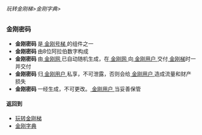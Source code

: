 ###### 玩转金刚梯>金刚字典>
### 金刚密码

- <strong>金刚密码 </strong>是[ 金刚号梯 ](https://github.com/a2zitpro/web/blob/master/LadderFree/kkDictionary/KKLadderKKID.md)的组件之一
- <strong>金刚密码 </strong>由8位阿拉伯数字构成
- <strong>金刚密码 </strong>由[ 金刚网 ]()已自动随机生成，在[ 金刚网 ]()向[ 金刚用户 ]()交付[ 金刚梯]()时一并交付
- <strong>金刚密码 </strong>归[ 金刚用户 ]()私享，不可泄露，否则会给[ 金刚用户 ]()造成流量和财产损失
- <strong>金刚密码 </strong>一经生成，不可更改。[ 金刚用户 ]()当妥善保管


#### 返回到
- [玩转金刚梯](https://github.com/a2zitpro/web/blob/master/LadderFree/A.md)
- [金刚字典](https://github.com/a2zitpro/web/blob/master/LadderFree/kkDictionary/KKDictionary.md)



